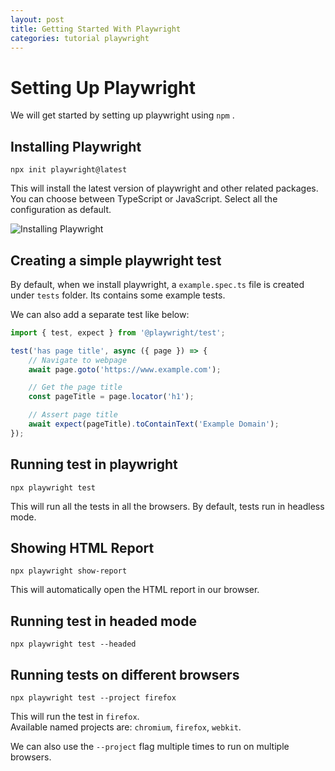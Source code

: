 ```yaml
---
layout: post
title: Getting Started With Playwright
categories: tutorial playwright
---
```


# Setting Up Playwright

We will get started by setting up playwright using `npm` .

## Installing Playwright

```shell
npx init playwright@latest
```

This will install the latest version of playwright and other related packages. You can choose between TypeScript or JavaScript. Select all the configuration as default.

![Installing Playwright]({{site.baseurl}}/assets/images/installing_playwright.png 'Installing playwright in terminal.')

## Creating a simple playwright test

By default, when we install playwright, a `example.spec.ts` file is created under `tests` folder. Its contains some example tests.

We can also add a separate test like below:

```ts
import { test, expect } from '@playwright/test';

test('has page title', async ({ page }) => {
    // Navigate to webpage
    await page.goto('https://www.example.com');

    // Get the page title
    const pageTitle = page.locator('h1');

    // Assert page title
    await expect(pageTitle).toContainText('Example Domain');
});
```

## Running test in playwright

```shell
npx playwright test
```

This will run all the tests in all the browsers. By default, tests run in headless mode.

## Showing HTML Report

```shell
npx playwright show-report
```

This will automatically open the HTML report in our browser.

## Running test in headed mode

```shell
npx playwright test --headed
```

## Running tests on different browsers

```shell
npx playwright test --project firefox
```

This will run the test in `firefox`.  
Available named projects are: `chromium`, `firefox`, `webkit`.

We can also use the `--project` flag multiple times to run on multiple browsers.
